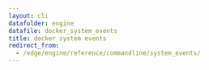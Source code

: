 ```yaml
---
layout: cli
datafolder: engine
datafile: docker_system_events
title: docker system events
redirect_from:
  - /edge/engine/reference/commandline/system_events/
---
```

